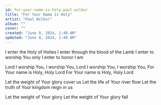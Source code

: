 ```yaml
---
id: for-your-name-is-holy-paul-wilbur
title: "For Your Name Is Holy"
artist: "Paul Wilbur"
album: ""
cover: ""
created: "June 8, 2024, 1:49 AM"
updated: "June 8, 2024, 1:49 AM"
---
```


I enter the Holy of Holies
I enter through the blood of the Lamb
I enter to worship You only
I enter to honor I am

Lord I worship You, I worship You,
Lord I worship You, I worship You,
For Your name is Holy, Holy Lord
For Your name is Holy, Holy Lord

Let the weight of Your glory cover us
Let the life of Your river flow
Let the truth of Your kingdom reign in us

Let the weight of Your glory
Let the weight of Your glory fall